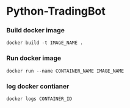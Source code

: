 # Python-TradingBot

### Build docker image

``` docker build -t IMAGE_NAME . ```

### Run docker image

``` docker run --name CONTAINER_NAME IMAGE_NAME  ```

### log docker contianer

``` docker logs CONTAINER_ID ```

